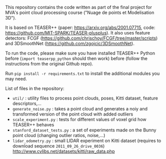 This repository contains the code written as part of the final project for MVA's point cloud processing course ("Nuage de points et Modelisation 3D").


It is based on TEASER++ (paper: https://arxiv.org/abs/2001.07715, code: https://github.com/MIT-SPARK/TEASER-plusplus). It also uses feature detectors: FCGF (https://github.com/chrischoy/FCGF/tree/master/scripts) and 3DSmoothNet (https://github.com/zgojcic/3DSmoothNet).

To run the code, please make sure you have installed TEASER++ Python before (`import teaserpp_python` should then work) before (follow the instructions from the original Github repo).

Run `pip install -r requirements.txt` to install the additional modules you may need.

List of files in the repository:
* `util/` : utility files to process point clouds, poses, Kitti dataset, feature descriptors,...
* `generate_noise.py` : takes a point cloud and generates a noiy and transformed version of the point cloud with added outliers
* `scale_experiment.py` : tests for different values of voxel grid how TEASER++ behaves
* `stanford_dataset_tests.py` : a set of experiments made on the Bunny point cloud (changing outlier ratios, noise,...)
* `lidar_odometry.py` : small LIDAR experiment on Kitti dataset (requires to download sequence `2011_09_26_drive_0036`) http://www.cvlibs.net/datasets/kitti/raw_data.php 
